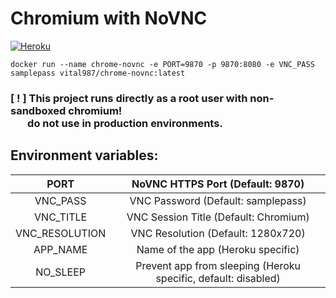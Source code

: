 # Chromium with NoVNC

[![Heroku](https://www.herokucdn.com/deploy/button.svg)](https://heroku.com/deploy)

```
docker run --name chrome-novnc -e PORT=9870 -p 9870:8080 -e VNC_PASS samplepass vital987/chrome-novnc:latest
```

<p><b><h3>[ ! ] This project runs directly as a root user with non-sandboxed chromium! <br>&nbsp;&nbsp;&nbsp;&nbsp;&nbsp;&nbsp;&nbsp;do not use in production environments.</h3></b></p>

## Environment variables: 
|      PORT      |                NoVNC HTTPS Port (Default: 9870)                |
|:--------------:|:--------------------------------------------------------------:|
|    VNC_PASS    |               VNC Password (Default: samplepass)               |
|    VNC_TITLE   |              VNC Session Title (Default: Chromium)             |
| VNC_RESOLUTION |               VNC Resolution (Default: 1280x720)               |
|    APP_NAME    |                Name of the app (Heroku specific)               |
|    NO_SLEEP    | Prevent app from sleeping (Heroku specific, default: disabled) |
